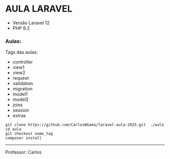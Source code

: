 # AULA LARAVEL

- Versão Laravel 12
- PHP 8.2

### Aulas:

Tags das aulas:

- controller
- view1
- view2
- request
- validation
- migration
- model1 
- model2
- joins
- session
- extras

```
git clone https://github.com/CarlosWGama/laravel-aula-2025.git  ./aula
cd aula
git checkout nome_tag
composer install
```

------------

Professor: Carlos